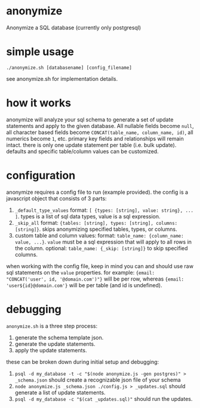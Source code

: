 # anonymize

Anonymize a SQL database (currently only postgresql)

# simple usage

`./anonymize.sh [databasename] [config_filename]`

see anonymize.sh for implementation details.

# how it works

anonymize will analyze your sql schema to generate a set of update statements and apply to the given database. All nullable fields become `null`, all character based fields become `CONCAT(table_name, column_name, id)`, all numerics become `1`, etc. primary key fields and relationships will remain intact. there is only one update statement per table (i.e. bulk update). defaults and specific table/column values can be customized.

# configuration

anonymize requires a config file to run (example provided).
the config is a javascript object that consists of 3 parts:

1.  `_default_type_values`
    format: `[ {types: [string], value: string}, ... ]`.
    types is a list of sql data types, value is a sql expression.
2.  `_skip_all`
    format: `{tables: [string], types: [string], columns: [string]}`.
    skips anonymizing specified tables, types, or columns.
3.  custom table and column values:
    format: `table_name: {column_name: value, ...}`.
    `value` must be a sql expression that will apply to all rows in the column.
    optional: `table_name: {_skip: [string]}` to skip specified columns.

when working with the config file, keep in mind you can and should use raw sql statements on the `value` properties. for example:
`{email: "CONCAT('user', id, '@domain.com')"}` will be per row, whereas `{email: 'user${id}@domain.com'}` will be per table (and id is undefined).

# debugging

`anonymize.sh` is a three step process:

1.  generate the schema template json.
2.  generate the update statements.
3.  apply the update statements.

these can be broken down during initial setup and debugging:

1.  `psql -d my_database -t -c "$(node anonymize.js -gen postgres)" > _schema.json` should create a recognizable json file of your schema
2.  `node anonymize.js _schema.json ./config.js > _updates.sql` should generate a list of update statements.
3.  `psql -d my_database -c "$(cat _updates.sql)"` should run the updates.
